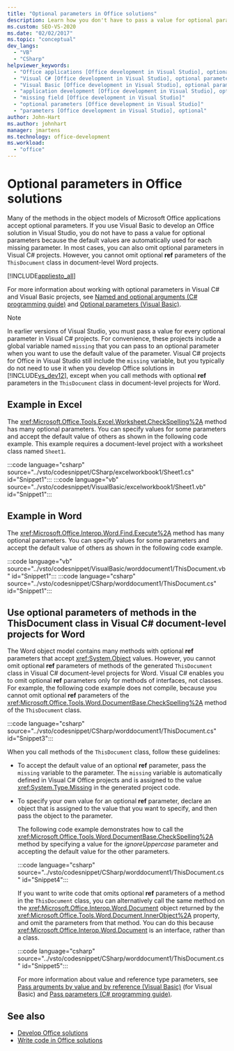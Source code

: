 ```yaml
---
title: "Optional parameters in Office solutions"
description: Learn how you don't have to pass a value for optional parameters because the default values are automatically used for each missing parameter.
ms.custom: SEO-VS-2020
ms.date: "02/02/2017"
ms.topic: "conceptual"
dev_langs:
  - "VB"
  - "CSharp"
helpviewer_keywords:
  - "Office applications [Office development in Visual Studio], optional parameters"
  - "Visual C# [Office development in Visual Studio], optional parameters"
  - "Visual Basic [Office development in Visual Studio], optional parameters"
  - "application development [Office development in Visual Studio], optional parameters"
  - "missing field [Office development in Visual Studio]"
  - "optional parameters [Office development in Visual Studio]"
  - "parameters [Office development in Visual Studio], optional"
author: John-Hart
ms.author: johnhart
manager: jmartens
ms.technology: office-development
ms.workload:
  - "office"
---
```

# Optional parameters in Office solutions
  Many of the methods in the object models of Microsoft Office applications accept optional parameters. If you use Visual Basic to develop an Office solution in Visual Studio, you do not have to pass a value for optional parameters because the default values are automatically used for each missing parameter. In most cases, you can also omit optional parameters in Visual C# projects. However, you cannot omit optional **ref** parameters of the `ThisDocument` class in document-level Word projects.

 [!INCLUDE[appliesto_all](../vsto/includes/appliesto-all-md.md)]

 For more information about working with optional parameters in Visual C# and Visual Basic projects, see [Named and optional arguments &#40;C&#35; programming guide&#41;](/dotnet/csharp/programming-guide/classes-and-structs/named-and-optional-arguments) and [Optional parameters &#40;Visual Basic&#41;](/dotnet/visual-basic/programming-guide/language-features/procedures/optional-parameters).

> [!NOTE]
> In earlier versions of Visual Studio, you must pass a value for every optional parameter in Visual C# projects. For convenience, these projects include a global variable named `missing` that you can pass to an optional parameter when you want to use the default value of the parameter. Visual C# projects for Office in Visual Studio still include the `missing` variable, but you typically do not need to use it when you develop Office solutions in [!INCLUDE[vs_dev12](../vsto/includes/vs-dev12-md.md)], except when you call methods with optional **ref** parameters in the `ThisDocument` class in document-level projects for Word.

## Example in Excel
 The <xref:Microsoft.Office.Tools.Excel.Worksheet.CheckSpelling%2A> method has many optional parameters. You can specify values for some parameters and accept the default value of others as shown in the following code example. This example requires a document-level project with a worksheet class named `Sheet1`.

 :::code language="csharp" source="../vsto/codesnippet/CSharp/excelworkbook1/Sheet1.cs" id="Snippet1":::
 :::code language="vb" source="../vsto/codesnippet/VisualBasic/excelworkbook1/Sheet1.vb" id="Snippet1":::

## Example in Word
 The <xref:Microsoft.Office.Interop.Word.Find.Execute%2A> method has many optional parameters. You can specify values for some parameters and accept the default value of others as shown in the following code example.

 :::code language="vb" source="../vsto/codesnippet/VisualBasic/worddocument1/ThisDocument.vb" id="Snippet1":::
 :::code language="csharp" source="../vsto/codesnippet/CSharp/worddocument1/ThisDocument.cs" id="Snippet1":::

## Use optional parameters of methods in the ThisDocument class in Visual C# document-level projects for Word
 The Word object model contains many methods with optional **ref** parameters that accept <xref:System.Object> values. However, you cannot omit optional **ref** parameters of methods of the generated `ThisDocument` class in Visual C# document-level projects for Word. Visual C# enables you to omit optional **ref** parameters only for methods of interfaces, not classes. For example, the following code example does not compile, because you cannot omit optional **ref** parameters of the <xref:Microsoft.Office.Tools.Word.DocumentBase.CheckSpelling%2A> method of the `ThisDocument` class.

 :::code language="csharp" source="../vsto/codesnippet/CSharp/worddocument1/ThisDocument.cs" id="Snippet3":::

 When you call methods of the `ThisDocument` class, follow these guidelines:

- To accept the default value of an optional **ref** parameter, pass the `missing` variable to the parameter. The `missing` variable is automatically defined in Visual C# Office projects and is assigned to the value <xref:System.Type.Missing> in the generated project code.

- To specify your own value for an optional **ref** parameter, declare an object that is assigned to the value that you want to specify, and then pass the object to the parameter.

  The following code example demonstrates how to call the <xref:Microsoft.Office.Tools.Word.DocumentBase.CheckSpelling%2A> method by specifying a value for the *ignoreUppercase* parameter and accepting the default value for the other parameters.

  :::code language="csharp" source="../vsto/codesnippet/CSharp/worddocument1/ThisDocument.cs" id="Snippet4":::

  If you want to write code that omits optional **ref** parameters of a method in the `ThisDocument` class, you can alternatively call the same method on the <xref:Microsoft.Office.Interop.Word.Document> object returned by the <xref:Microsoft.Office.Tools.Word.Document.InnerObject%2A> property, and omit the parameters from that method. You can do this because <xref:Microsoft.Office.Interop.Word.Document> is an interface, rather than a class.

  :::code language="csharp" source="../vsto/codesnippet/CSharp/worddocument1/ThisDocument.cs" id="Snippet5":::

  For more information about value and reference type parameters, see [Pass arguments by value and by reference &#40;Visual Basic&#41;](/dotnet/visual-basic/programming-guide/language-features/procedures/passing-arguments-by-value-and-by-reference) (for Visual Basic) and [Pass parameters &#40;C&#35; programming guide&#41;](/dotnet/csharp/programming-guide/classes-and-structs/passing-parameters).

## See also
- [Develop Office solutions](../vsto/developing-office-solutions.md)
- [Write code in Office solutions](../vsto/writing-code-in-office-solutions.md)
